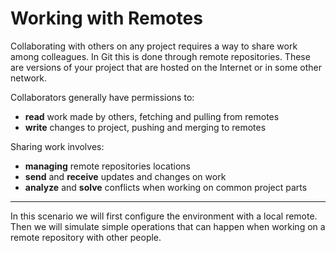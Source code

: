 # Working with Remotes

Collaborating with others on any project requires a way to share work among colleagues.
In Git this is done through remote repositories. These are versions of your project that are hosted on the Internet or in some other network.

Collaborators generally have permissions to:
- **read** work made by others, fetching and pulling from remotes
- **write** changes to project, pushing and merging to remotes

Sharing work involves:
- **managing** remote repositories locations
- **send** and **receive** updates and changes on work
- **analyze** and **solve** conflicts when working on common project parts

---

In this scenario we will first configure the environment with a local remote.
Then we will simulate simple operations that can happen when working on a remote repository with other people.



